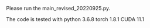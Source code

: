 Please run the main_revised_20220925.py.

The code is tested with
python 3.6.8
torch 1.8.1
CUDA 11.1
